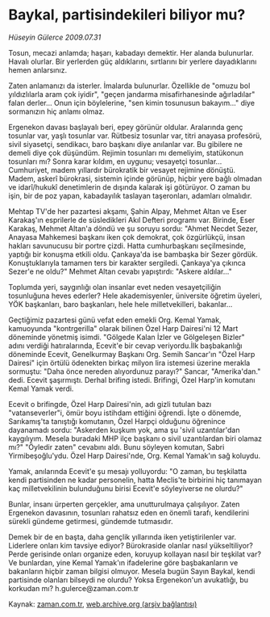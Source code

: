 # Baykal, partisindekileri biliyor mu?

*Hüseyin Gülerce 2009.07.31*

<tr><td class="metin" colspan="2" style="padding-top: 20px; padding-left: 5px; padding-right: 10px;">Tosun, mecazi anlamda; haşarı, kabadayı demektir. Her alanda bulunurlar. Havalı olurlar. Bir yerlerden güç aldıklarını, sırtlarını bir yerlere dayadıklarını hemen anlarsınız.</td></tr><tr><td class="metin" colspan="2" style="padding-top: 20px; padding-left: 5px; padding-right: 10px;"><p>Zaten anlamanızı da isterler. İmalarda bulunurlar. Özellikle de "omuzu bol yıldızlılarla aram çok iyidir", "geçen jandarma misafirhanesinde ağırladılar" falan derler... Onun için böylelerine, "sen kimin tosunusun bakayım..." diye sormanızın hiç anlamı olmaz.
<p>Ergenekon davası başlayalı beri, epey görünür oldular. Aralarında genç tosunlar var, yaşlı tosunlar var. Rütbesiz tosunlar var, titri anayasa profesörü, sivil siyasetçi, sendikacı, baro başkanı diye anılanlar var. Bu gibilere ne demeli diye çok düşündüm. Rejimin tosunları mı demeliyim, statükonun tosunları mı? Sonra karar kıldım, en uygunu; vesayetçi tosunlar... Cumhuriyet, madem yıllardır bürokratik bir vesayet rejimine dönüştü. Madem, askerî bürokrasi, sistemin içinde görünüp, hiçbir yere bağlı olmadan ve idarî/hukukî denetimlerin de dışında kalarak işi götürüyor. O zaman bu işin, bir de poz yapan, kabadayılık taslayan taşeronları, adamları olmalıdır.
<p>Mehtap TV'de her pazartesi akşamı, Şahin Alpay, Mehmet Altan ve Eser Karakaş'ın esprilerle de süsledikleri Akıl Defteri programı var. Birinde, Eser Karakaş, Mehmet Altan'a döndü ve şu soruyu sordu: "Ahmet Necdet Sezer, Anayasa Mahkemesi başkanı iken çok demokrat, çok özgürlükçü, insan hakları savunucusu bir portre çizdi. Hatta cumhurbaşkanı seçilmesinde, yaptığı bir konuşma etkili oldu. Çankaya'da ise bambaşka bir Sezer gördük. Konuştuklarıyla tamamen ters bir karakter sergiledi. Çankaya'ya çıkınca Sezer'e ne oldu?" Mehmet Altan cevabı yapıştırdı: "Askere aldılar..."
<p>Toplumda yeri, saygınlığı olan insanlar evet neden vesayetçiliğin tosunluğuna heves ederler? Hele akademisyenler, üniversite öğretim üyeleri, YÖK başkanları, baro başkanları, hele hele milletvekilleri, bakanlar...
<p>Geçtiğimiz pazartesi günü vefat eden emekli Org. Kemal Yamak, kamuoyunda "kontrgerilla" olarak bilinen Özel Harp Dairesi'ni 12 Mart döneminde yönetmiş isimdi. "Gölgede Kalan İzler ve Gölgeleşen Bizler" adını verdiği hatıralarında, Ecevit'e bir cevap veriyordu.İlk başbakanlığı döneminde Ecevit, Genelkurmay Başkanı Org. Semih Sancar'ın "Özel Harp Dairesi" için örtülü ödenekten birkaç milyon lira istemesi üzerine merakla sormuştu: "Daha önce nereden alıyordunuz parayı?" Sancar, "Amerika'dan." dedi. Ecevit şaşırmıştı. Derhal brifing istedi. Brifingi, Özel Harp'in komutanı Kemal Yamak verdi.
<p>Ecevit o brifingde, Özel Harp Dairesi'nin, adı gizli tutulan bazı "vatanseverler"i, ömür boyu istihdam ettiğini öğrendi. İşte o dönemde, Sarıkamış'ta tanıştığı komutanın, Özel Harpçi olduğunu öğrenince dayanamadı sordu: "Askerden kuşkum yok, ama şu 'sivil uzantılar'dan kaygılıyım. Mesela buradaki MHP ilçe başkanı o sivil uzantılardan biri olamaz mı?" "Öyledir zaten" cevabını aldı. Bunu söyleyen komutan, Sabri Yirmibeşoğlu'ydu. Özel Harp Dairesi'nde, Org. Kemal Yamak'ın sağ koluydu.
<p>Yamak, anılarında Ecevit'e şu mesajı yolluyordu: "O zaman, bu teşkilatta kendi partisinden ne kadar personelin, hatta Meclis'te birbirini hiç tanımayan kaç milletvekilinin bulunduğunu birisi Ecevit'e söyleyiverse ne olurdu?"
<p>Bunlar, insanı ürperten gerçekler, ama unutturulmaya çalışılıyor. Zaten Ergenekon davasının, tosunları rahatsız eden en önemli tarafı, kendilerini sürekli gündeme getirmesi, gündemde tutmasıdır.
<p>Demek bir de en başta, daha gençlik yıllarında iken yetiştirilenler var. Liderlere onları kim tavsiye ediyor? Bürokraside olanlar nasıl yükseltiliyor? Perde gerisinde onları organize eden, koruyup kollayan nasıl bir teşkilat var? Ve bunlardan, yine Kemal Yamak'ın ifadelerine göre başbakanların ve bakanların hiçbir zaman bilgisi olmuyor. Mesela bugün Sayın Baykal, kendi partisinde olanları bilseydi ne olurdu? Yoksa Ergenekon'un avukatlığı, bu korkudan mı? h.gulerce@zaman.com.tr<br/></p></p></p></p></p></p></p></p></p></td></tr>

Kaynak: [zaman.com.tr](http://zaman.com.tr/yazar.do?yazino=875212), [web.archive.org (arşiv bağlantısı)](http://web.archive.org/web/20091004001628/http://www.zaman.com.tr:80/yazar.do?yazino=875212)
